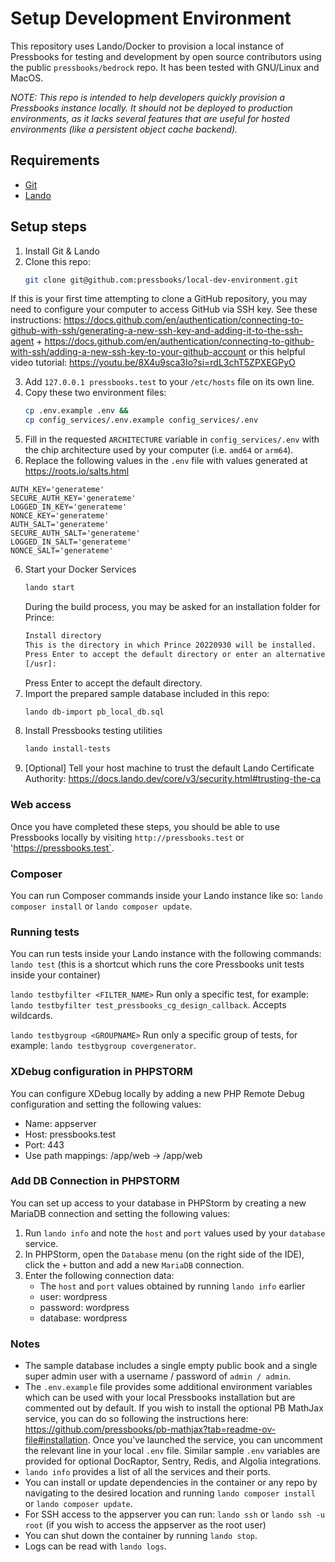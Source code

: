 # Setup Development Environment
This repository uses Lando/Docker to provision a local instance of Pressbooks for testing and development by open source contributors using the public `pressbooks/bedrock` repo. It has been tested with GNU/Linux and MacOS.

*NOTE: This repo is intended to help developers quickly provision a Pressbooks instance locally. It should not be deployed to production environments, as it lacks several features that are useful for hosted environments (like a persistent object cache backend).* 

## Requirements
- [Git](https://git-scm.com/book/en/v2/Getting-Started-Installing-Git)
- [Lando](https://docs.lando.dev/getting-started/installation.html)

## Setup steps
1. Install Git & Lando
2. Clone this repo:
   ```bash
   git clone git@github.com:pressbooks/local-dev-environment.git
   ```
If this is your first time attempting to clone a GitHub repository, you may need to configure your computer to access GitHub via SSH key. See these instructions: https://docs.github.com/en/authentication/connecting-to-github-with-ssh/generating-a-new-ssh-key-and-adding-it-to-the-ssh-agent + https://docs.github.com/en/authentication/connecting-to-github-with-ssh/adding-a-new-ssh-key-to-your-github-account or this helpful video tutorial: https://youtu.be/8X4u9sca3Io?si=rdL3chT5ZPXEGPyO

3. Add `127.0.0.1 pressbooks.test` to your `/etc/hosts` file on its own line.
4. Copy these two environment files:
   ```bash
   cp .env.example .env && 
   cp config_services/.env.example config_services/.env
   ```
5. Fill in the requested `ARCHITECTURE` variable in `config_services/.env` with the chip architecture used by your computer (i.e. `amd64` or `arm64`).
5. Replace the following values in the `.env` file with values generated at https://roots.io/salts.html
```shell
AUTH_KEY='generateme'
SECURE_AUTH_KEY='generateme'
LOGGED_IN_KEY='generateme'
NONCE_KEY='generateme'
AUTH_SALT='generateme'
SECURE_AUTH_SALT='generateme'
LOGGED_IN_SALT='generateme'
NONCE_SALT='generateme'
```
6. Start your Docker Services
   ```bash
   lando start
   ```
   During the build process, you may be asked for an installation folder for Prince:
	 ```bash
   Install directory
   	This is the directory in which Prince 20220930 will be installed.
   	Press Enter to accept the default directory or enter an alternative.
   	[/usr]: 
	 ```
 	 Press Enter to accept the default directory.
7. Import the prepared sample database included in this repo:
    ```bash
   lando db-import pb_local_db.sql
    ```
8. Install Pressbooks testing utilities
	  ```bash
   lando install-tests
    ```
9. [Optional] Tell your host machine to trust the default Lando Certificate Authority: https://docs.lando.dev/core/v3/security.html#trusting-the-ca   

### Web access
Once you have completed these steps, you should be able to use Pressbooks locally by visiting `http://pressbooks.test` or 'https://pressbooks.test`.

### Composer
You can run Composer commands inside your Lando instance like so: `lando composer install` or `lando composer update`.

### Running tests
You can run tests inside your Lando instance with the following commands:
`lando test` (this is a shortcut which runs the core Pressbooks unit tests inside your container)

`lando testbyfilter <FILTER_NAME>` Run only a specific test, for example: `lando testbyfilter test_pressbooks_cg_design_callback`. Accepts wildcards.

`lando testbygroup <GROUPNAME>` Run only a specific group of tests, for example: `lando testbygroup covergenerator`.

### XDebug configuration in PHPSTORM
You can configure XDebug locally by adding a new PHP Remote Debug configuration and setting the following values:
- Name: appserver
- Host: pressbooks.test
- Port: 443
- Use path mappings: <YOUR PATH>/app/web -> /app/web

### Add DB Connection in PHPSTORM
You can set up access to your database in PHPStorm by creating a new MariaDB connection and setting the following values:
1. Run `lando info` and note the `host` and `port` values used by your `database` service.
2. In PHPStorm, open the `Database` menu (on the right side of the IDE), click the `+` button and add a new `MariaDB` connection. 
3. Enter the following connection data:
    - The `host` and `port` values obtained by running `lando info` earlier
    - user: wordpress
    - password: wordpress
    - database: wordpress

### Notes
- The sample database includes a single empty public book and a single super admin user with a username / password of `admin / admin`.
- The `.env.example` file provides some additional environment variables which can be used with your local Pressbooks installation but are commented out by default. If you wish to install the optional PB MathJax service, you can do so following the instructions here: https://github.com/pressbooks/pb-mathjax?tab=readme-ov-file#installation. Once you've launched the service, you can uncomment the relevant line in your local `.env` file. Similar sample `.env` variables are provided for optional DocRaptor, Sentry, Redis, and Algolia integrations.
- `lando info` provides a list of all the services and their ports.
- You can install or update dependencies in the container or any repo by navigating to the desired location and running `lando composer install` or `lando composer update`.
- For SSH access to the appserver you can run: `lando ssh` or `lando ssh -u root` (if you wish to access the appserver as the root user)
- You can shut down the container by running `lando stop`.
- Logs can be read with `lando logs`.
